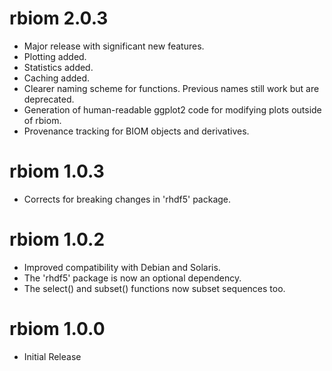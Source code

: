 
# rbiom 2.0.3

* Major release with significant new features.
* Plotting added.
* Statistics added.
* Caching added.
* Clearer naming scheme for functions. Previous names still work but are deprecated.
* Generation of human-readable ggplot2 code for modifying plots outside of rbiom.
* Provenance tracking for BIOM objects and derivatives.


# rbiom 1.0.3

* Corrects for breaking changes in 'rhdf5' package.


# rbiom 1.0.2

* Improved compatibility with Debian and Solaris.
* The 'rhdf5' package is now an optional dependency.
* The select() and subset() functions now subset sequences too.


# rbiom 1.0.0

* Initial Release
